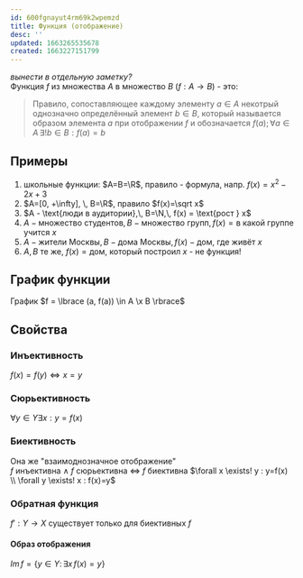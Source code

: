 ```yaml
---
id: 600fgnayut4rm69k2wpemzd
title: Функция (отображение)
desc: ''
updated: 1663265535678
created: 1663227151799
---
```

*вынести в отдельную заметку?*  
Функция $f$ из множества $A$ в множество $B$ ($f : A \to B$) - это:
> Правило, сопоставляющее каждому элементу $a \in A$ некотрый однозначно определённый элемент $b \in B$, который называется образом элемента $a$ при отображении $f$ и обозначается $f(a); \forall a \in A \, \exists! b \in B : f(a) = b$

## Примеры
1. школьные функции: $A=B=\R$, правило - формула, напр. $f(x) = x^2-2x+3$
2. $A=[0, +\infty], \, B=\R$, правило $f(x)=\sqrt x$
3. $A - \text{люди в аудитории},\, B=\N,\, f(x) = \text{рост } x$
4. $A - \text{множество студентов},\, B - \text{множество групп},\, f(x) = \text{в какой группе учится } x$
5. $A - \text{жители Москвы},\, B - \text{дома Москвы},\, f(x) - \text{дом, где живёт } x$
6. $А,\,B$ те же, $f(x) = \text{дом, который построил } x$ - не функция!

## График функции
График $f = \lbrace (a, f(a)) \in A \x B \rbrace$

## Свойства
### Инъективность
$f(x) = f(y) \iff x = y$

### Сюрьективность
$\forall y \in Y \exists x : y = f(x)$

### Биективность
Она же "взаимоднозначное отображение"  
$f$ инъективна $\land$ $f$ сюрьективна $\iff$ $f$ биективна
$\forall x \exists! y : y=f(x) \\
\forall y \exists! x : f(x)=y$

### Обратная функция
$f' : Y \to X$ существует только для биективных $f$

#### Образ отображения
$Im\,f = \lbrace y \in Y :\,\exists x \, f(x) = y \rbrace$

